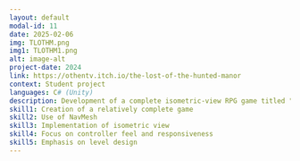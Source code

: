 ```yaml
---
layout: default
modal-id: 11
date: 2025-02-06
img: TLOTHM.png
img1: TLOTHM1.png
alt: image-alt
project-date: 2024
link: https://othentv.itch.io/the-lost-of-the-hunted-manor
context: Student project
languages: C# (Unity)
description: Development of a complete isometric-view RPG game titled "The Lost of the Hunted Manor."
skill1: Creation of a relatively complete game
skill2: Use of NavMesh
skill3: Implementation of isometric view
skill4: Focus on controller feel and responsiveness
skill5: Emphasis on level design
---
```

